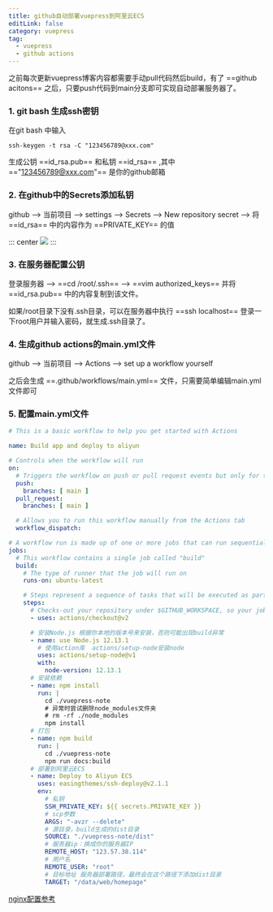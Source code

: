 ```yaml
---
title: github自动部署vuepress到阿里云ECS
editLink: false
category: vuepress
tag:
  - vuepress
  - github actions
---
```


之前每次更新vuepress博客内容都需要手动pull代码然后build，有了 ==github acitons== 之后，只要push代码到main分支即可实现自动部署服务器了。

### 1. git bash 生成ssh密钥
在git bash 中输入
```shell
ssh-keygen -t rsa -C "123456789@xxx.com"
```
生成公钥 ==id_rsa.pub== 和私钥 ==id_rsa== ,其中 =="123456789@xxx.com"== 是你的github邮箱

### 2. 在github中的Secrets添加私钥

github --> 当前项目 --> settings --> Secrets --> New repository secret --> 将 ==id_rsa== 中的内容作为 ==PRIVATE_KEY== 的值

::: center
![](/images/github-actions-secrets-private-key.png)
:::

### 3. 在服务器配置公钥

登录服务器 --> ==cd /root/.ssh== --> ==vim authorized_keys== 并将 ==id_rsa.pub== 中的内容复制到该文件。

如果/root目录下没有.ssh目录，可以在服务器中执行 ==ssh localhost== 登录一下root用户并输入密码，就生成.ssh目录了。

### 4. 生成github actions的main.yml文件
github --> 当前项目 --> Actions --> set up a workflow yourself

之后会生成 ==.github/workflows/main.yml== 文件，只需要简单编辑main.yml文件即可

### 5. 配置main.yml文件

```yml
# This is a basic workflow to help you get started with Actions

name: Build app and deploy to aliyun

# Controls when the workflow will run
on:
  # Triggers the workflow on push or pull request events but only for the main branch
  push:
    branches: [ main ]
  pull_request:
    branches: [ main ]

  # Allows you to run this workflow manually from the Actions tab
  workflow_dispatch:

# A workflow run is made up of one or more jobs that can run sequentially or in parallel
jobs:
  # This workflow contains a single job called "build"
  build:
    # The type of runner that the job will run on
    runs-on: ubuntu-latest

    # Steps represent a sequence of tasks that will be executed as part of the job
    steps:
      # Checks-out your repository under $GITHUB_WORKSPACE, so your job can access it
      - uses: actions/checkout@v2

      # 安装Node.js 根据你本地的版本号来安装，否则可能出现build异常
      - name: use Node.js 12.13.1
        # 使用action库  actions/setup-node安装node
        uses: actions/setup-node@v1
        with:
          node-version: 12.13.1
      # 安装依赖
      - name: npm install
        run: |
          cd ./vuepress-note
          # 异常时尝试删除node_modules文件夹
          # rm -rf ./node_modules
          npm install
      # 打包
      - name: npm build
        run: |
          cd ./vuepress-note
          npm run docs:build
      # 部署到阿里云ECS
      - name: Deploy to Aliyun ECS
        uses: easingthemes/ssh-deploy@v2.1.1
        env:
          # 私钥
          SSH_PRIVATE_KEY: ${{ secrets.PRIVATE_KEY }}
          # scp参数
          ARGS: "-avzr --delete"
          # 源目录，build生成的dist目录
          SOURCE: "./vuepress-note/dist"
          # 服务器ip：换成你的服务器IP
          REMOTE_HOST: "123.57.38.114"
          # 用户名
          REMOTE_USER: "root"
          # 目标地址 服务器部署路径，最终会在这个路径下添加dist目录
          TARGET: "/data/web/homepage"
```

[nginx配置参考](/note/nginx/docker-for-nginx)

